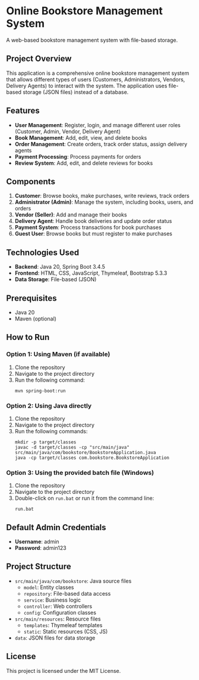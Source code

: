 # Online Bookstore Management System

A web-based bookstore management system with file-based storage.

## Project Overview

This application is a comprehensive online bookstore management system that allows different types of users (Customers, Administrators, Vendors, Delivery Agents) to interact with the system. The application uses file-based storage (JSON files) instead of a database.

## Features

- **User Management**: Register, login, and manage different user roles (Customer, Admin, Vendor, Delivery Agent)
- **Book Management**: Add, edit, view, and delete books
- **Order Management**: Create orders, track order status, assign delivery agents
- **Payment Processing**: Process payments for orders
- **Review System**: Add, edit, and delete reviews for books

## Components

1. **Customer**: Browse books, make purchases, write reviews, track orders
2. **Administrator (Admin)**: Manage the system, including books, users, and orders
3. **Vendor (Seller)**: Add and manage their books
4. **Delivery Agent**: Handle book deliveries and update order status
5. **Payment System**: Process transactions for book purchases
6. **Guest User**: Browse books but must register to make purchases

## Technologies Used

- **Backend**: Java 20, Spring Boot 3.4.5
- **Frontend**: HTML, CSS, JavaScript, Thymeleaf, Bootstrap 5.3.3
- **Data Storage**: File-based (JSON)

## Prerequisites

- Java 20
- Maven (optional)

## How to Run

### Option 1: Using Maven (if available)

1. Clone the repository
2. Navigate to the project directory
3. Run the following command:
   ```
   mvn spring-boot:run
   ```

### Option 2: Using Java directly

1. Clone the repository
2. Navigate to the project directory
3. Run the following commands:
   ```
   mkdir -p target/classes
   javac -d target/classes -cp "src/main/java" src/main/java/com/bookstore/BookstoreApplication.java
   java -cp target/classes com.bookstore.BookstoreApplication
   ```

### Option 3: Using the provided batch file (Windows)

1. Clone the repository
2. Navigate to the project directory
3. Double-click on `run.bat` or run it from the command line:
   ```
   run.bat
   ```

## Default Admin Credentials

- **Username**: admin
- **Password**: admin123

## Project Structure

- `src/main/java/com/bookstore`: Java source files
  - `model`: Entity classes
  - `repository`: File-based data access
  - `service`: Business logic
  - `controller`: Web controllers
  - `config`: Configuration classes
- `src/main/resources`: Resource files
  - `templates`: Thymeleaf templates
  - `static`: Static resources (CSS, JS)
- `data`: JSON files for data storage

## License

This project is licensed under the MIT License.
